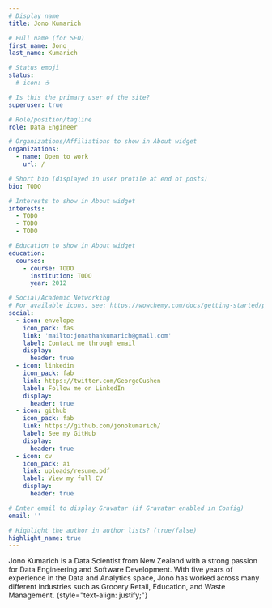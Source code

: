 ```yaml
---
# Display name
title: Jono Kumarich

# Full name (for SEO)
first_name: Jono
last_name: Kumarich

# Status emoji
status:
  # icon: ☕️

# Is this the primary user of the site?
superuser: true

# Role/position/tagline
role: Data Engineer

# Organizations/Affiliations to show in About widget
organizations:
  - name: Open to work
    url: /

# Short bio (displayed in user profile at end of posts)
bio: TODO

# Interests to show in About widget
interests:
  - TODO
  - TODO
  - TODO

# Education to show in About widget
education:
  courses:
    - course: TODO
      institution: TODO
      year: 2012

# Social/Academic Networking
# For available icons, see: https://wowchemy.com/docs/getting-started/page-builder/#icons
social:
  - icon: envelope
    icon_pack: fas
    link: 'mailto:jonathankumarich@gmail.com'
    label: Contact me through email
    display:
      header: true
  - icon: linkedin
    icon_pack: fab
    link: https://twitter.com/GeorgeCushen
    label: Follow me on LinkedIn
    display:
      header: true
  - icon: github
    icon_pack: fab
    link: https://github.com/jonokumarich/
    label: See my GitHub
    display:
      header: true
  - icon: cv
    icon_pack: ai
    link: uploads/resume.pdf
    label: View my full CV
    display:
      header: true

# Enter email to display Gravatar (if Gravatar enabled in Config)
email: ''

# Highlight the author in author lists? (true/false)
highlight_name: true
---
```


Jono Kumarich is a Data Scientist from New Zealand with a strong passion for Data Engineering and Software Development. With five years of experience in the Data and Analytics space, Jono has worked across many different industries such as Grocery Retail, Education, and Waste Management.
{style="text-align: justify;"}
